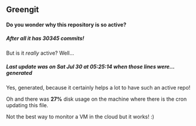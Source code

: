 ## Greengit

#### Do you wonder why this repository is so active?

##### After all it has 30345 commits!

But is it *really* active? Well...

##### Last update was on Sat Jul 30 at 05:25:14 when those lines were... generated

Yes, generated, because it certainly helps a lot to have such an active repo!

Oh and there was **27%** disk usage on the machine
where there is the cron updating this file.

Not the best way to monitor a VM in the cloud but it works! :)
